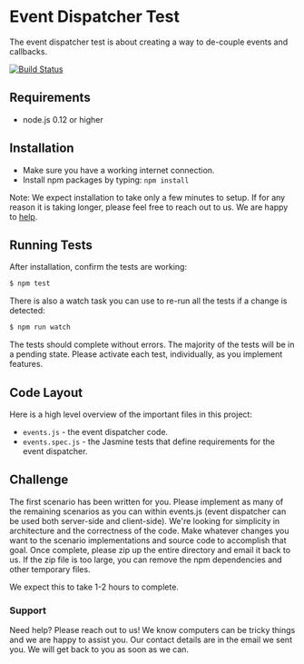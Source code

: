 # Event Dispatcher Test

The event dispatcher test is about creating a way to de-couple events and callbacks.

[![Build Status](https://travis-ci.org/hautelook/event-dispatcher-test.svg)](https://travis-ci.org/hautelook/event-dispatcher-test)

## Requirements

  * node.js 0.12 or higher

## Installation

  * Make sure you have a working internet connection.
  * Install npm packages by typing: `npm install`

Note: We expect installation to take only a few minutes to setup. If for any reason it is taking longer, please feel free to reach out to us. We are happy to [help](#support).

## Running Tests

After installation, confirm the tests are working:

```bash
$ npm test
```

There is also a watch task you can use to re-run all the tests if a change is detected:

```bash
$ npm run watch
```

The tests should complete without errors. The majority of the tests will be in a pending state. Please activate each test, individually, as you implement features.

## Code Layout

Here is a high level overview of the important files in this project:

  * `events.js` - the event dispatcher code.
  * `events.spec.js` - the Jasmine tests that define requirements for the event dispatcher.

## Challenge

The first scenario has been written for you. Please implement as many of the remaining scenarios as you can within events.js (event dispatcher can be used both server-side and client-side). We're looking for simplicity in architecture and the correctness of the code. Make whatever changes you want to the scenario implementations and source code to accomplish that goal. Once complete, please zip up the entire directory and email it back to us. If the zip file is too large, you can remove the npm dependencies and other temporary files.

We expect this to take 1-2 hours to complete.

### Support

Need help? Please reach out to us! We know computers can be tricky things and we are happy to assist you. Our contact details are in the email we sent you. We will get back to you as soon as we can.
